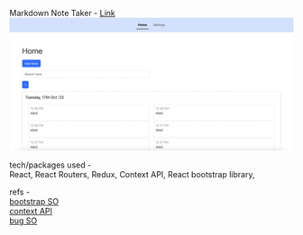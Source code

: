 Markdown Note Taker - [Link](https://dynamic-gaufre-1f897b.netlify.app/)  
![screenshot](public/Screenshot%202023-10-19%20at%203.57.51%20PM.png)    

tech/packages used  -   
React, React Routers, Redux, Context API, React bootstrap library, 

refs -   
[bootstrap SO](https://stackoverflow.com/questions/54843302/reactjs-bootstrap-navbar-and-routing-not-working-together)  
[context API](https://medium.com/lets-make-something-up/creating-light-dark-mode-on-a-react-app-with-context-589a5465f639)   
[bug SO](https://stackoverflow.com/questions/63156922/onmouseenter-active-on-all-mapped-elements)   

